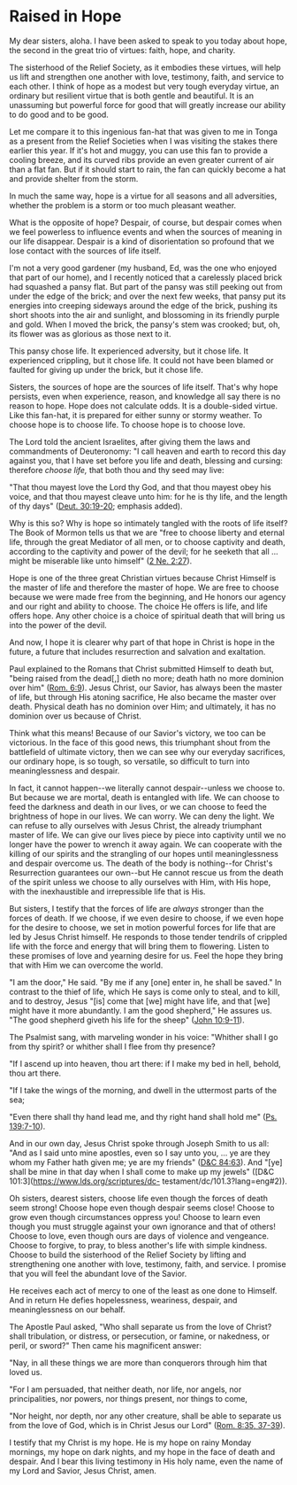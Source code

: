 # Raised in Hope

My dear sisters, aloha. I have been asked to speak to you today about hope,
the second in the great trio of virtues: faith, hope, and charity.

The sisterhood of the Relief Society, as it embodies these virtues, will help
us lift and strengthen one another with love, testimony, faith, and service to
each other. I think of hope as a modest but very tough everyday virtue, an
ordinary but resilient virtue that is both gentle and beautiful. It is an
unassuming but powerful force for good that will greatly increase our ability
to do good and to be good.

Let me compare it to this ingenious fan-hat that was given to me in Tonga as a
present from the Relief Societies when I was visiting the stakes there earlier
this year. If it's hot and muggy, you can use this fan to provide a cooling
breeze, and its curved ribs provide an even greater current of air than a flat
fan. But if it should start to rain, the fan can quickly become a hat and
provide shelter from the storm.

In much the same way, hope is a virtue for all seasons and all adversities,
whether the problem is a storm or too much pleasant weather.

What is the opposite of hope? Despair, of course, but despair comes when we
feel powerless to influence events and when the sources of meaning in our life
disappear. Despair is a kind of disorientation so profound that we lose
contact with the sources of life itself.

I'm not a very good gardener (my husband, Ed, was the one who enjoyed that
part of our home), and I recently noticed that a carelessly placed brick had
squashed a pansy flat. But part of the pansy was still peeking out from under
the edge of the brick; and over the next few weeks, that pansy put its
energies into creeping sideways around the edge of the brick, pushing its
short shoots into the air and sunlight, and blossoming in its friendly purple
and gold. When I moved the brick, the pansy's stem was crooked; but, oh, its
flower was as glorious as those next to it.

This pansy chose life. It experienced adversity, but it chose life. It
experienced crippling, but it chose life. It could not have been blamed or
faulted for giving up under the brick, but it chose life.

Sisters, the sources of hope are the sources of life itself. That's why hope
persists, even when experience, reason, and knowledge all say there is no
reason to hope. Hope does not calculate odds. It is a double-sided virtue.
Like this fan-hat, it is prepared for either sunny or stormy weather. To
choose hope is to choose life. To choose hope is to choose love.

The Lord told the ancient Israelites, after giving them the laws and
commandments of Deuteronomy: "I call heaven and earth to record this day
against you, that I have set before you life and death, blessing and cursing:
therefore _choose life,_ that both thou and thy seed may live:

"That thou mayest love the Lord thy God, and that thou mayest obey his voice,
and that thou mayest cleave unto him: for he is thy life, and the length of
thy days" ([Deut.
30:19-20](https://www.lds.org/scriptures/ot/deut/30.19-20?lang=eng#18);
emphasis added).

Why is this so? Why is hope so intimately tangled with the roots of life
itself? The Book of Mormon tells us that we are "free to choose liberty and
eternal life, through the great Mediator of all men, or to choose captivity
and death, according to the captivity and power of the devil; for he seeketh
that all ... might be miserable like unto himself" ([2 Ne.
2:27](https://www.lds.org/scriptures/bofm/2-ne/2.27?lang=eng#26)).

Hope is one of the three great Christian virtues because Christ Himself is the
master of life and therefore the master of hope. We are free to choose because
we were made free from the beginning, and He honors our agency and our right
and ability to choose. The choice He offers is life, and life offers hope. Any
other choice is a choice of spiritual death that will bring us into the power
of the devil.

And now, I hope it is clearer why part of that hope in Christ is hope in the
future, a future that includes resurrection and salvation and exaltation.

Paul explained to the Romans that Christ submitted Himself to death but,
"being raised from the dead[,] dieth no more; death hath no more dominion over
him" ([Rom. 6:9](https://www.lds.org/scriptures/nt/rom/6.9?lang=eng#8)). Jesus
Christ, our Savior, has always been the master of life, but through His
atoning sacrifice, He also became the master over death. Physical death has no
dominion over Him; and ultimately, it has no dominion over us because of
Christ.

Think what this means! Because of our Savior's victory, we too can be
victorious. In the face of this good news, this triumphant shout from the
battlefield of ultimate victory, then we can see why our everyday sacrifices,
our ordinary hope, is so tough, so versatile, so difficult to turn into
meaninglessness and despair.

In fact, it cannot happen--we literally cannot despair--unless we choose to.
But because we are mortal, death is entangled with life. We can choose to feed
the darkness and death in our lives, or we can choose to feed the brightness
of hope in our lives. We can worry. We can deny the light. We can refuse to
ally ourselves with Jesus Christ, the already triumphant master of life. We
can give our lives piece by piece into captivity until we no longer have the
power to wrench it away again. We can cooperate with the killing of our
spirits and the strangling of our hopes until meaninglessness and despair
overcome us. The death of the body is nothing--for Christ's Resurrection
guarantees our own--but He cannot rescue us from the death of the spirit
unless we choose to ally ourselves with Him, with His hope, with the
inexhaustible and irrepressible life that is His.

But sisters, I testify that the forces of life are _always_ stronger than the
forces of death. If we choose, if we even desire to choose, if we even hope
for the desire to choose, we set in motion powerful forces for life that are
led by Jesus Christ himself. He responds to those tender tendrils of crippled
life with the force and energy that will bring them to flowering. Listen to
these promises of love and yearning desire for us. Feel the hope they bring
that with Him we can overcome the world.

"I am the door," He said. "By me if any [one] enter in, he shall be saved." In
contrast to the thief of life, which He says is come only to steal, and to
kill, and to destroy, Jesus "[is] come that [we] might have life, and that
[we] might have it more abundantly. I am the good shepherd," He assures us.
"The good shepherd giveth his life for the sheep" ([John
10:9-11](https://www.lds.org/scriptures/nt/john/10.9-11?lang=eng#8)).

The Psalmist sang, with marveling wonder in his voice: "Whither shall I go
from thy spirit? or whither shall I flee from thy presence?

"If I ascend up into heaven, thou art there: if I make my bed in hell, behold,
thou art there.

"If I take the wings of the morning, and dwell in the uttermost parts of the
sea;

"Even there shall thy hand lead me, and thy right hand shall hold me" ([Ps.
139:7-10](https://www.lds.org/scriptures/ot/ps/139.7-10?lang=eng#6)).

And in our own day, Jesus Christ spoke through Joseph Smith to us all: "And as
I said unto mine apostles, even so I say unto you, ... ye are they whom my
Father hath given me; ye are my friends" ([D&amp;C
84:63](https://www.lds.org/scriptures/dc-testament/dc/84.63?lang=eng#62)). And
"[ye] shall be mine in that day when I shall come to make up my jewels"
([D&amp;C 101:3](https://www.lds.org/scriptures/dc-
testament/dc/101.3?lang=eng#2)).

Oh sisters, dearest sisters, choose life even though the forces of death seem
strong! Choose hope even though despair seems close! Choose to grow even
though circumstances oppress you! Choose to learn even though you must
struggle against your own ignorance and that of others! Choose to love, even
though ours are days of violence and vengeance. Choose to forgive, to pray, to
bless another's life with simple kindness. Choose to build the sisterhood of
the Relief Society by lifting and strengthening one another with love,
testimony, faith, and service. I promise that you will feel the abundant love
of the Savior.

He receives each act of mercy to one of the least as one done to Himself. And
in return He defies hopelessness, weariness, despair, and meaninglessness on
our behalf.

The Apostle Paul asked, "Who shall separate us from the love of Christ? shall
tribulation, or distress, or persecution, or famine, or nakedness, or peril,
or sword?" Then came his magnificent answer:

"Nay, in all these things we are more than conquerors through him that loved
us.

"For I am persuaded, that neither death, nor life, nor angels, nor
principalities, nor powers, nor things present, nor things to come,

"Nor height, nor depth, nor any other creature, shall be able to separate us
from the love of God, which is in Christ Jesus our Lord" ([Rom. 8:35,
37-39](https://www.lds.org/scriptures/nt/rom/8.35%2C37-39?lang=eng#34)).

I testify that my Christ is my hope. He is my hope on rainy Monday mornings,
my hope on dark nights, and my hope in the face of death and despair. And I
bear this living testimony in His holy name, even the name of my Lord and
Savior, Jesus Christ, amen.

